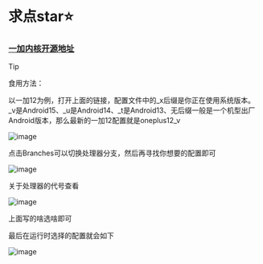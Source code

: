 # 求点star⭐

### [一加内核开源地址](https://github.com/OnePlusOSS/kernel_manifest)

> [!TIP]
>
> 食用方法：
> 
> 以一加12为例，打开上面的链接，配置文件中的_x后缀是你正在使用系统版本。_v是Android15、_u是Android14、_t是Android13、无后缀一般是一个机型出厂Android版本，那么最新的一加12配置就是oneplus12_v
>
> ![image](https://github.com/user-attachments/assets/737fcdb5-fce0-473d-8945-f1491db5727a)
>
> 点击Branches可以切换处理器分支，然后再寻找你想要的配置即可
>
> ![image](https://github.com/user-attachments/assets/58f31536-b88e-4613-9865-3e0574868928)
>
> 关于处理器的代号查看
>
> ![image](https://github.com/user-attachments/assets/fc217103-24ef-45fa-a7e1-f13cfd64f771)
>
> 上面写的啥选啥即可
>
> 最后在运行时选择的配置就会如下
>
>![image](https://github.com/user-attachments/assets/ac7ce58c-5c28-4a8b-afe1-58908aea51d8)
